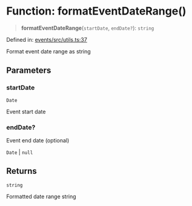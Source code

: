 # Function: formatEventDateRange()

> **formatEventDateRange**(`startDate`, `endDate?`): `string`

Defined in: [events/src/utils.ts:37](https://github.com/happyvertical/smrt/blob/3e10e04571f8229dee5c87ee2f9b9b06c6c49f12/packages/events/src/utils.ts#L37)

Format event date range as string

## Parameters

### startDate

`Date`

Event start date

### endDate?

Event end date (optional)

`Date` | `null`

## Returns

`string`

Formatted date range string
